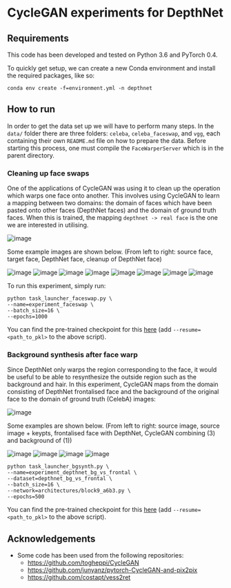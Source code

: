 # CycleGAN experiments for DepthNet

## Requirements

This code has been developed and tested on Python 3.6 and PyTorch 0.4.

To quickly get setup, we can create a new Conda environment and install the required packages, like so:

```
conda env create -f=environment.yml -n depthnet
```

## How to run

In order to get the data set up we will have to perform many steps. In the `data/` folder there are three folders: `celeba`, `celeba_faceswap`, and `vgg`, each containing their own `README.md` file on how to prepare the data. Before starting this
process, one must compile the `FaceWarperServer` which is in the parent directory.

### Cleaning up face swaps

One of the applications of CycleGAN was using it to clean up the operation which warps one face onto another. This involves using CycleGAN to learn a mapping between two domains: the domain of faces which have been pasted onto other faces (DepthNet faces) and the domain of ground truth faces. When this is trained, the mapping `depthnet -> real face` is the one we are interested in utilising.

![image](https://user-images.githubusercontent.com/2417792/46300240-34a4ec00-c571-11e8-8051-714e1a9baeca.png)

Some example images are shown below. (From left to right: source face, target face, DepthNet face, cleanup of DepthNet face)

![image](https://user-images.githubusercontent.com/2417792/46299419-4a191680-c56f-11e8-876c-f104950770ad.png) ![image](https://user-images.githubusercontent.com/2417792/46299425-4eddca80-c56f-11e8-8051-eb9e7d610273.png) ![image](https://user-images.githubusercontent.com/2417792/46299427-50a78e00-c56f-11e8-873c-85ec2a96ac58.png) ![image](https://user-images.githubusercontent.com/2417792/46299431-5309e800-c56f-11e8-8a3d-8a707fa30e67.png)
![image](https://user-images.githubusercontent.com/2417792/46299443-5604d880-c56f-11e8-8ed5-5abf6a21c33a.png) ![image](https://user-images.githubusercontent.com/2417792/46299448-58673280-c56f-11e8-9029-929f68cbdfef.png) ![image](https://user-images.githubusercontent.com/2417792/46299452-5ac98c80-c56f-11e8-821e-8c7df99e09bd.png) ![image](https://user-images.githubusercontent.com/2417792/46299454-5c935000-c56f-11e8-8097-a613b8af2bda.png)

To run this experiment, simply run:

```
python task_launcher_faceswap.py \
--name=experiment_faceswap \
--batch_size=16 \
--epochs=1000
```

You can find the pre-trained checkpoint for this [here](https://mega.nz/#!kPYBSSpR!AYQJzMPLtX98bsgzSCPNWcNYdEiuYBV5-ZAOCK9_Wyw) (add `--resume=<path_to_pkl>` to the above script).

### Background synthesis after face warp

Since DepthNet only warps the region corresponding to the face, it would be useful to be able to resynthesize the outside region such as the background and hair. In this experiment, CycleGAN maps from the domain consisting of DepthNet frontalised face and the background of the original face to the domain of ground truth (CelebA) images:

![image](https://user-images.githubusercontent.com/2417792/46300959-ff999900-c572-11e8-847f-bdf7fa5025ee.png)

Some examples are shown below. (From left to right: source image, source image + keypts, frontalised face with DepthNet, CycleGAN combining (3) and background of (1))

![image](https://user-images.githubusercontent.com/2417792/45967494-32381480-bffc-11e8-8002-d843ce926670.png)
![image](https://user-images.githubusercontent.com/2417792/45967500-349a6e80-bffc-11e8-9f07-bc4d9c2529a3.png)
![image](https://user-images.githubusercontent.com/2417792/45967504-36643200-bffc-11e8-8f61-6aebb649ffae.png)
![image](https://user-images.githubusercontent.com/2417792/45967506-382df580-bffc-11e8-8964-e1eb7ae30ace.png)


```
python task_launcher_bgsynth.py \
--name=experiment_depthnet_bg_vs_frontal \
--dataset=depthnet_bg_vs_frontal \
--batch_size=16 \
--network=architectures/block9_a6b3.py \
--epochs=500
```

You can find the pre-trained checkpoint for this [here](https://mega.nz/#!NL5EyYaL!tw_TS_F7zgOeRCxj3acBrazTPuvLDRx3igN1jA1Sdgg) (add `--resume=<path_to_pkl>` to the above script).

## Acknowledgements

* Some code has been used from the following repositories:
  * https://github.com/togheppi/CycleGAN
  * https://github.com/junyanz/pytorch-CycleGAN-and-pix2pix
  * https://github.com/costapt/vess2ret
